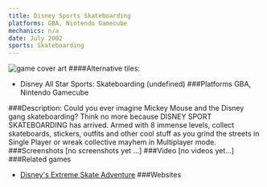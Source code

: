 ```yaml
---
title: Disney Sports Skateboarding
platforms: GBA, Nintendo Gamecube
mechanics: n/a
date: July 2002
sports: Skateboarding
---
```

![game cover art](//images.igdb.com/igdb/image/upload/t_cover_big/zsavffhhqi3kml7qg9zm.jpg "Logo Title Text 1")
####Alternative tiles:
* Disney All Star Sports: Skateboarding (undefined)
###Platforms
GBA, Nintendo Gamecube

###Description:
Could you ever imagine Mickey Mouse and the Disney gang skateboarding? Think no more because DISNEY SPORT SKATEBOARDING has arrived. Armed with 8 immense levels, collect skateboards, stickers, outfits and other cool stuff as you grind the streets in Single Player or wreak collective mayhem in Multiplayer mode.
###Screenshots
[no screenshots yet ...]
###Video
[no videos yet...]
###Related games
* [Disney's Extreme Skate Adventure](/games/disney-s-extreme-skate-adventure-3883/)
###Websites

